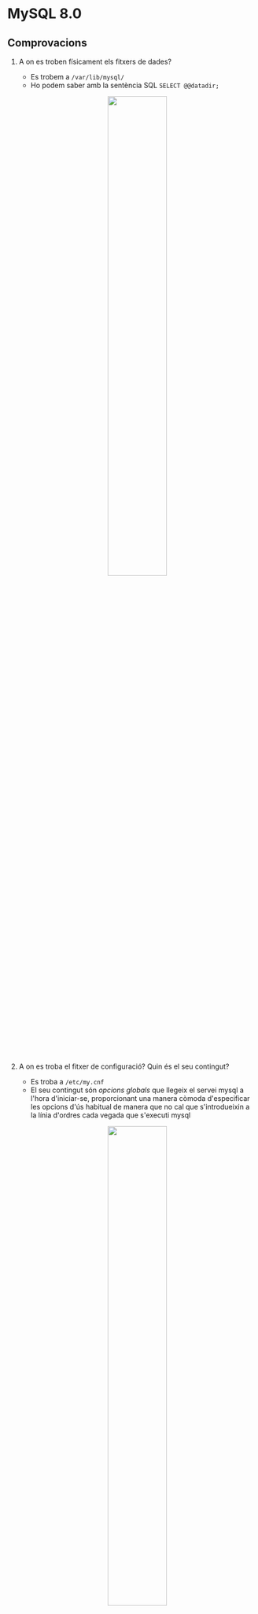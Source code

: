 # MySQL 8.0
## Comprovacions
1. A on es troben físicament els fitxers de dades?
    - Es trobem a `/var/lib/mysql/`
    - Ho podem saber amb la sentència SQL `SELECT @@datadir;`
    <p align="center">
    <img width= "50%" src="https://i.imgur.com/sUc5s6G.png">
    </p>
  
2. A on es troba el fitxer de configuració? Quin és el seu contingut?
    - Es troba a `/etc/my.cnf`
    - El seu contingut són *opcions globals* que llegeix el servei mysql a l'hora d'iniciar-se, proporcionant una manera còmoda d'especificar les opcions d'ús habitual de manera       que no cal que s'introdueixin a la línia d'ordres cada vegada que s'executi mysql
    <p align="center">
    <img width= "50%" src="https://i.imgur.com/K6rN8eJ.png">
    </p>
    
3. El procés de mysqld escolta al port 3306. Quina modificació/passos caldrien fer per canviar aquest port a 33306 per exemple?
    - Aturem el servei mysqld
    - Configurem el fitxer *my.cnf*
    - Sota l'opció [mysqld] afegim una variable anomenada `port=33306`. Guardem el fitxer i arrenquem el servei mysqld
    <p align="center">
    <img width= "50%" src="https://i.imgur.com/Iuj0mfL.png">
    </p>
  

    

